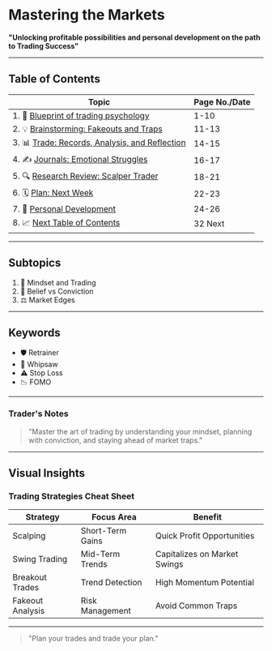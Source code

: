 # Mastering the Markets  

**"Unlocking profitable possibilities and personal development on the path to Trading Success"**  

---  

## Table of Contents  

| **Topic**                                | **Page No./Date** |
|------------------------------------------|-------------------|  
| 1. 📘 [Blueprint of trading psychology](1.%20Trading%20in%20the%20Zone.md)                 | 1-10              |  
| 2. 💡 [Brainstorming: Fakeouts and Traps](2.%20Brainstorming%20Breakout%20Failed.md)    | 11-13             |  
| 3. 📊 [Trade: Records, Analysis, and Reflection](#trade-records-analysis-and-reflection) | 14-15      |  
| 4. ✍️ [Journals: Emotional Struggles](#journals-emotional-struggles)        | 16-17             |  
| 5. 🔍 [Research Review: Scalper Trader](#research-review-scalper-trader)      | 18-21             |  
| 6. 🗓️ [Plan: Next Week](#plan-next-week)                      | 22-23             |  
| 7. 🌟 [Personal Development](#personal-development)                 | 24-26             |  
| 8. 📈 [Next Table of Contents](#next-table-of-contents)               | 32 Next           |  

---  

## Subtopics  

1. 🧠 Mindset and Trading  
2. 🎯 Belief vs Conviction  
3. ⚖️ Market Edges  

---  

## Keywords  

- 🛡️ Retrainer  
- 🔄 Whipsaw  
- ⚠️ Stop Loss  
- 📉 FOMO  

---  

### Trader's Notes  

> "Master the art of trading by understanding your mindset, planning with conviction, and staying ahead of market traps."  

---  

## Visual Insights  

### Trading Strategies Cheat Sheet  

| **Strategy**          | **Focus Area**    | **Benefit**                  |  
|------------------------|-------------------|------------------------------|  
| Scalping               | Short-Term Gains | Quick Profit Opportunities   |  
| Swing Trading          | Mid-Term Trends  | Capitalizes on Market Swings |  
| Breakout Trades        | Trend Detection  | High Momentum Potential      |  
| Fakeout Analysis       | Risk Management  | Avoid Common Traps           |  

---  

> "Plan your trades and trade your plan."  
